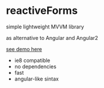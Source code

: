 # reactiveForms
simple lightweight MVVM library

as alternative to Angular and Angular2

[see demo here](https://kozlov-victor.github.io/reactiveForms/build/index.html)

* ie8 compatible
* no dependencies
* fast
* angular-like sintax
